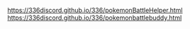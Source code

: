 https://336discord.github.io/336/pokemonBattleHelper.html
<br>
https://336discord.github.io/336/pokemonbattlebuddy.html
